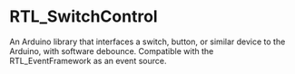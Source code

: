 # RTL_SwitchControl
An Arduino library that interfaces a switch, button, or similar device to the Arduino, with software debounce. Compatible with the RTL_EventFramework as an event source.
